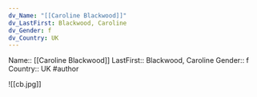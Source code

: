 ```yaml
---
dv_Name: "[[Caroline Blackwood]]"
dv_LastFirst: Blackwood, Caroline
dv_Gender: f
dv_Country: UK
---
```

Name:: [[Caroline Blackwood]]
LastFirst:: Blackwood, Caroline
Gender:: f
Country:: UK
#author

![[cb.jpg]]